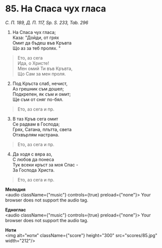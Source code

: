 # 85. На Спаса чух гласа

_С. П. 189, Д. П. 117, Sp. S. 233, Tab. 296_

1. На Спаса чух гласа;  
Каза: "Дойди, от грях  
Омит да бъдеш във Кръвта  
Що аз за теб пролях. "  

> Ето, аз сега  
> Ида, о Христе!  
> Мен омий Ти във Кръвта,  
> Що Сам за мен проля.  

2. Под Кръста слаб, нечист,  
Аз грешник съм дошел;  
Подкрепен, як съм и омит;  
Ще съм от сняг по-бял.  

> Ето, аз сега и пр.  

3. В таз Кръв сега омит  
Се радвам в Господа;  
Грях, Сатана, плътта, света  
Отхвърлям настрана.  

> Ето, аз сега и пр.  

4. Да ходя с вяра аз,  
С любов да понеса  
Тук всеки кръст за моя Спас -  
За Господа Христа.  

> Ето, аз сега и пр.

**Мелодия**  
<audio className={"music"} controls={true} preload={"none"}>
    <source src="mp3/85.mp3" type="audio/mpeg"/>
    Your browser does not support the audio tag.
</audio>

**Едноглас**  
<audio className={"music"} controls={true} preload={"none"}>
    <source src="transp/85.mp3" type="audio/mpeg"/>
    Your browser does not support the audio tag.
</audio>

**Ноти**  
<img alt="ноти" className={"score"} height="300" src="scores/85.jpg" width="212"/>
